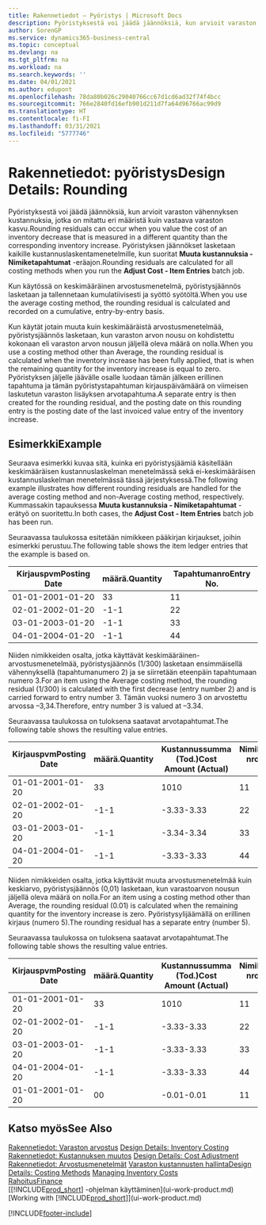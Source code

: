 ```yaml
---
title: Rakennetiedot – Pyöristys | Microsoft Docs
description: Pyöristyksestä voi jäädä jäännöksiä, kun arvioit varaston vähennyksen kustannuksia, jotka on mitattu eri määristä, kuin vastaava varaston kasvu. Pyöristyksen jäännökset lasketaan kaikille kustannuslaskentamenetelmille, kun suoritat **Muuta kustannuksia - Nimiketapahtumat** -eräajon.
author: SorenGP
ms.service: dynamics365-business-central
ms.topic: conceptual
ms.devlang: na
ms.tgt_pltfrm: na
ms.workload: na
ms.search.keywords: ''
ms.date: 04/01/2021
ms.author: edupont
ms.openlocfilehash: 78da80b026c29040766cc67d1cd6ad32f74f4bcc
ms.sourcegitcommit: 766e2840fd16efb901d211d7fa64d96766ac99d9
ms.translationtype: HT
ms.contentlocale: fi-FI
ms.lasthandoff: 03/31/2021
ms.locfileid: "5777746"
---
```

# <a name="design-details-rounding"></a><span data-ttu-id="0f235-104">Rakennetiedot: pyöristys</span><span class="sxs-lookup"><span data-stu-id="0f235-104">Design Details: Rounding</span></span>
<span data-ttu-id="0f235-105">Pyöristyksestä voi jäädä jäännöksiä, kun arvioit varaston vähennyksen kustannuksia, jotka on mitattu eri määristä kuin vastaava varaston kasvu.</span><span class="sxs-lookup"><span data-stu-id="0f235-105">Rounding residuals can occur when you value the cost of an inventory decrease that is measured in a different quantity than the corresponding inventory increase.</span></span> <span data-ttu-id="0f235-106">Pyöristyksen jäännökset lasketaan kaikille kustannuslaskentamenetelmille, kun suoritat **Muuta kustannuksia - Nimiketapahtumat** -eräajon.</span><span class="sxs-lookup"><span data-stu-id="0f235-106">Rounding residuals are calculated for all costing methods when you run the **Adjust Cost - Item Entries** batch job.</span></span>  

 <span data-ttu-id="0f235-107">Kun käytössä on keskimääräinen arvostusmenetelmä, pyöristysjäännös lasketaan ja tallennetaan kumulatiivisesti ja syöttö syötöltä.</span><span class="sxs-lookup"><span data-stu-id="0f235-107">When you use the average costing method, the rounding residual is calculated and recorded on a cumulative, entry-by-entry basis.</span></span>  

 <span data-ttu-id="0f235-108">Kun käytät jotain muuta kuin keskimääräistä arvostusmenetelmää, pyöristysjäännös lasketaan, kun varaston arvon nousu on kohdistettu kokonaan eli varaston arvon nousun jäljellä oleva määrä on nolla.</span><span class="sxs-lookup"><span data-stu-id="0f235-108">When you use a costing method other than Average, the rounding residual is calculated when the inventory increase has been fully applied, that is when the remaining quantity for the inventory increase is equal to zero.</span></span> <span data-ttu-id="0f235-109">Pyöristyksen jäljelle jäävälle osalle luodaan tämän jälkeen erillinen tapahtuma ja tämän pyöristystapahtuman kirjauspäivämäärä on viimeisen laskutetun varaston lisäyksen arvotapahtuma.</span><span class="sxs-lookup"><span data-stu-id="0f235-109">A separate entry is then created for the rounding residual, and the posting date on this rounding entry is the posting date of the last invoiced value entry of the inventory increase.</span></span>  

## <a name="example"></a><span data-ttu-id="0f235-110">Esimerkki</span><span class="sxs-lookup"><span data-stu-id="0f235-110">Example</span></span>  
 <span data-ttu-id="0f235-111">Seuraava esimerkki kuvaa sitä, kuinka eri pyöristysjäämiä käsitellään keskimääräisen kustannuslaskelman menetelmässä sekä ei-keskimääräisen kustannuslaskelman menetelmässä tässä järjestyksessä.</span><span class="sxs-lookup"><span data-stu-id="0f235-111">The following example illustrates how different rounding residuals are handled for the average costing method and non-Average costing method, respectively.</span></span> <span data-ttu-id="0f235-112">Kummassakin tapauksessa **Muuta kustannuksia - Nimiketapahtumat** -erätyö on suoritettu.</span><span class="sxs-lookup"><span data-stu-id="0f235-112">In both cases, the **Adjust Cost - Item Entries** batch job has been run.</span></span>  

 <span data-ttu-id="0f235-113">Seuraavassa taulukossa esitetään nimikkeen pääkirjan kirjaukset, joihin esimerkki perustuu.</span><span class="sxs-lookup"><span data-stu-id="0f235-113">The following table shows the item ledger entries that the example is based on.</span></span>  

|<span data-ttu-id="0f235-114">Kirjauspvm</span><span class="sxs-lookup"><span data-stu-id="0f235-114">Posting Date</span></span>|<span data-ttu-id="0f235-115">määrä.</span><span class="sxs-lookup"><span data-stu-id="0f235-115">Quantity</span></span>|<span data-ttu-id="0f235-116">Tapahtumanro</span><span class="sxs-lookup"><span data-stu-id="0f235-116">Entry No.</span></span>|  
|------------------|--------------|---------------|  
|<span data-ttu-id="0f235-117">01-01-20</span><span class="sxs-lookup"><span data-stu-id="0f235-117">01-01-20</span></span>|<span data-ttu-id="0f235-118">3</span><span class="sxs-lookup"><span data-stu-id="0f235-118">3</span></span>|<span data-ttu-id="0f235-119">1</span><span class="sxs-lookup"><span data-stu-id="0f235-119">1</span></span>|  
|<span data-ttu-id="0f235-120">02-01-20</span><span class="sxs-lookup"><span data-stu-id="0f235-120">02-01-20</span></span>|<span data-ttu-id="0f235-121">-1</span><span class="sxs-lookup"><span data-stu-id="0f235-121">-1</span></span>|<span data-ttu-id="0f235-122">2</span><span class="sxs-lookup"><span data-stu-id="0f235-122">2</span></span>|  
|<span data-ttu-id="0f235-123">03-01-20</span><span class="sxs-lookup"><span data-stu-id="0f235-123">03-01-20</span></span>|<span data-ttu-id="0f235-124">-1</span><span class="sxs-lookup"><span data-stu-id="0f235-124">-1</span></span>|<span data-ttu-id="0f235-125">3</span><span class="sxs-lookup"><span data-stu-id="0f235-125">3</span></span>|  
|<span data-ttu-id="0f235-126">04-01-20</span><span class="sxs-lookup"><span data-stu-id="0f235-126">04-01-20</span></span>|<span data-ttu-id="0f235-127">-1</span><span class="sxs-lookup"><span data-stu-id="0f235-127">-1</span></span>|<span data-ttu-id="0f235-128">4</span><span class="sxs-lookup"><span data-stu-id="0f235-128">4</span></span>|  

 <span data-ttu-id="0f235-129">Niiden nimikkeiden osalta, jotka käyttävät keskimääräinen-arvostusmenetelmää, pyöristysjäännös (1/300) lasketaan ensimmäisellä vähennyksellä (tapahtumanumero 2) ja se siirretään eteenpäin tapahtumaan numero 3.</span><span class="sxs-lookup"><span data-stu-id="0f235-129">For an item using the Average costing method, the rounding residual (1/300) is calculated with the first decrease (entry number 2) and is carried forward to entry number 3.</span></span> <span data-ttu-id="0f235-130">Tämän vuoksi numero 3 on arvostettu arvossa –3,34.</span><span class="sxs-lookup"><span data-stu-id="0f235-130">Therefore, entry number 3 is valued at –3.34.</span></span>  

 <span data-ttu-id="0f235-131">Seuraavassa taulukossa on tuloksena saatavat arvotapahtumat.</span><span class="sxs-lookup"><span data-stu-id="0f235-131">The following table shows the resulting value entries.</span></span>  

|<span data-ttu-id="0f235-132">Kirjauspvm</span><span class="sxs-lookup"><span data-stu-id="0f235-132">Posting Date</span></span>|<span data-ttu-id="0f235-133">määrä.</span><span class="sxs-lookup"><span data-stu-id="0f235-133">Quantity</span></span>|<span data-ttu-id="0f235-134">Kustannussumma (Tod.)</span><span class="sxs-lookup"><span data-stu-id="0f235-134">Cost Amount (Actual)</span></span>|<span data-ttu-id="0f235-135">Nimiketapahtuman nro</span><span class="sxs-lookup"><span data-stu-id="0f235-135">Item Ledger Entry No.</span></span>|<span data-ttu-id="0f235-136">Tapahtumanro</span><span class="sxs-lookup"><span data-stu-id="0f235-136">Entry No.</span></span>|  
|------------------|--------------|----------------------------|---------------------------|---------------|  
|<span data-ttu-id="0f235-137">01-01-20</span><span class="sxs-lookup"><span data-stu-id="0f235-137">01-01-20</span></span>|<span data-ttu-id="0f235-138">3</span><span class="sxs-lookup"><span data-stu-id="0f235-138">3</span></span>|<span data-ttu-id="0f235-139">10</span><span class="sxs-lookup"><span data-stu-id="0f235-139">10</span></span>|<span data-ttu-id="0f235-140">1</span><span class="sxs-lookup"><span data-stu-id="0f235-140">1</span></span>|<span data-ttu-id="0f235-141">1</span><span class="sxs-lookup"><span data-stu-id="0f235-141">1</span></span>|  
|<span data-ttu-id="0f235-142">02-01-20</span><span class="sxs-lookup"><span data-stu-id="0f235-142">02-01-20</span></span>|<span data-ttu-id="0f235-143">-1</span><span class="sxs-lookup"><span data-stu-id="0f235-143">-1</span></span>|<span data-ttu-id="0f235-144">-3.33</span><span class="sxs-lookup"><span data-stu-id="0f235-144">-3.33</span></span>|<span data-ttu-id="0f235-145">2</span><span class="sxs-lookup"><span data-stu-id="0f235-145">2</span></span>|<span data-ttu-id="0f235-146">2</span><span class="sxs-lookup"><span data-stu-id="0f235-146">2</span></span>|  
|<span data-ttu-id="0f235-147">03-01-20</span><span class="sxs-lookup"><span data-stu-id="0f235-147">03-01-20</span></span>|<span data-ttu-id="0f235-148">-1</span><span class="sxs-lookup"><span data-stu-id="0f235-148">-1</span></span>|<span data-ttu-id="0f235-149">-3.34</span><span class="sxs-lookup"><span data-stu-id="0f235-149">-3.34</span></span>|<span data-ttu-id="0f235-150">3</span><span class="sxs-lookup"><span data-stu-id="0f235-150">3</span></span>|<span data-ttu-id="0f235-151">3</span><span class="sxs-lookup"><span data-stu-id="0f235-151">3</span></span>|  
|<span data-ttu-id="0f235-152">04-01-20</span><span class="sxs-lookup"><span data-stu-id="0f235-152">04-01-20</span></span>|<span data-ttu-id="0f235-153">-1</span><span class="sxs-lookup"><span data-stu-id="0f235-153">-1</span></span>|<span data-ttu-id="0f235-154">-3.33</span><span class="sxs-lookup"><span data-stu-id="0f235-154">-3.33</span></span>|<span data-ttu-id="0f235-155">4</span><span class="sxs-lookup"><span data-stu-id="0f235-155">4</span></span>|<span data-ttu-id="0f235-156">4</span><span class="sxs-lookup"><span data-stu-id="0f235-156">4</span></span>|  

 <span data-ttu-id="0f235-157">Niiden nimikkeiden osalta, jotka käyttävät muuta arvostusmenetelmää kuin keskiarvo, pyöristysjäännös (0,01) lasketaan, kun varastoarvon nousun jäljellä oleva määrä on nolla.</span><span class="sxs-lookup"><span data-stu-id="0f235-157">For an item using a costing method other than Average, the rounding residual (0.01) is calculated when the remaining quantity for the inventory increase is zero.</span></span> <span data-ttu-id="0f235-158">Pyöristysylijäämällä on erillinen kirjaus (numero 5).</span><span class="sxs-lookup"><span data-stu-id="0f235-158">The rounding residual has a separate entry (number 5).</span></span>  

 <span data-ttu-id="0f235-159">Seuraavassa taulukossa on tuloksena saatavat arvotapahtumat.</span><span class="sxs-lookup"><span data-stu-id="0f235-159">The following table shows the resulting value entries.</span></span>  

|<span data-ttu-id="0f235-160">Kirjauspvm</span><span class="sxs-lookup"><span data-stu-id="0f235-160">Posting Date</span></span>|<span data-ttu-id="0f235-161">määrä.</span><span class="sxs-lookup"><span data-stu-id="0f235-161">Quantity</span></span>|<span data-ttu-id="0f235-162">Kustannussumma (Tod.)</span><span class="sxs-lookup"><span data-stu-id="0f235-162">Cost Amount (Actual)</span></span>|<span data-ttu-id="0f235-163">Nimiketapahtuman nro</span><span class="sxs-lookup"><span data-stu-id="0f235-163">Item Ledger Entry No.</span></span>|<span data-ttu-id="0f235-164">Tapahtumanro</span><span class="sxs-lookup"><span data-stu-id="0f235-164">Entry No.</span></span>|  
|------------------|--------------|----------------------------|---------------------------|---------------|  
|<span data-ttu-id="0f235-165">01-01-20</span><span class="sxs-lookup"><span data-stu-id="0f235-165">01-01-20</span></span>|<span data-ttu-id="0f235-166">3</span><span class="sxs-lookup"><span data-stu-id="0f235-166">3</span></span>|<span data-ttu-id="0f235-167">10</span><span class="sxs-lookup"><span data-stu-id="0f235-167">10</span></span>|<span data-ttu-id="0f235-168">1</span><span class="sxs-lookup"><span data-stu-id="0f235-168">1</span></span>|<span data-ttu-id="0f235-169">1</span><span class="sxs-lookup"><span data-stu-id="0f235-169">1</span></span>|  
|<span data-ttu-id="0f235-170">02-01-20</span><span class="sxs-lookup"><span data-stu-id="0f235-170">02-01-20</span></span>|<span data-ttu-id="0f235-171">-1</span><span class="sxs-lookup"><span data-stu-id="0f235-171">-1</span></span>|<span data-ttu-id="0f235-172">-3.33</span><span class="sxs-lookup"><span data-stu-id="0f235-172">-3.33</span></span>|<span data-ttu-id="0f235-173">2</span><span class="sxs-lookup"><span data-stu-id="0f235-173">2</span></span>|<span data-ttu-id="0f235-174">2</span><span class="sxs-lookup"><span data-stu-id="0f235-174">2</span></span>|  
|<span data-ttu-id="0f235-175">03-01-20</span><span class="sxs-lookup"><span data-stu-id="0f235-175">03-01-20</span></span>|<span data-ttu-id="0f235-176">-1</span><span class="sxs-lookup"><span data-stu-id="0f235-176">-1</span></span>|<span data-ttu-id="0f235-177">-3.33</span><span class="sxs-lookup"><span data-stu-id="0f235-177">-3.33</span></span>|<span data-ttu-id="0f235-178">3</span><span class="sxs-lookup"><span data-stu-id="0f235-178">3</span></span>|<span data-ttu-id="0f235-179">3</span><span class="sxs-lookup"><span data-stu-id="0f235-179">3</span></span>|  
|<span data-ttu-id="0f235-180">04-01-20</span><span class="sxs-lookup"><span data-stu-id="0f235-180">04-01-20</span></span>|<span data-ttu-id="0f235-181">-1</span><span class="sxs-lookup"><span data-stu-id="0f235-181">-1</span></span>|<span data-ttu-id="0f235-182">-3.33</span><span class="sxs-lookup"><span data-stu-id="0f235-182">-3.33</span></span>|<span data-ttu-id="0f235-183">4</span><span class="sxs-lookup"><span data-stu-id="0f235-183">4</span></span>|<span data-ttu-id="0f235-184">4</span><span class="sxs-lookup"><span data-stu-id="0f235-184">4</span></span>|  
|<span data-ttu-id="0f235-185">01-01-20</span><span class="sxs-lookup"><span data-stu-id="0f235-185">01-01-20</span></span>|<span data-ttu-id="0f235-186">0</span><span class="sxs-lookup"><span data-stu-id="0f235-186">0</span></span>|<span data-ttu-id="0f235-187">-0.01</span><span class="sxs-lookup"><span data-stu-id="0f235-187">-0.01</span></span>|<span data-ttu-id="0f235-188">1</span><span class="sxs-lookup"><span data-stu-id="0f235-188">1</span></span>|<span data-ttu-id="0f235-189">5</span><span class="sxs-lookup"><span data-stu-id="0f235-189">5</span></span>|  

## <a name="see-also"></a><span data-ttu-id="0f235-190">Katso myös</span><span class="sxs-lookup"><span data-stu-id="0f235-190">See Also</span></span>  
 <span data-ttu-id="0f235-191">[Rakennetiedot: Varaston arvostus](design-details-inventory-costing.md) </span><span class="sxs-lookup"><span data-stu-id="0f235-191">[Design Details: Inventory Costing](design-details-inventory-costing.md) </span></span>  
 <span data-ttu-id="0f235-192">[Rakennetiedot: Kustannuksen muutos](design-details-cost-adjustment.md) </span><span class="sxs-lookup"><span data-stu-id="0f235-192">[Design Details: Cost Adjustment](design-details-cost-adjustment.md) </span></span>  
 <span data-ttu-id="0f235-193">[Rakennetiedot: Arvostusmenetelmät](design-details-costing-methods.md) [Varaston kustannusten hallinta](finance-manage-inventory-costs.md)</span><span class="sxs-lookup"><span data-stu-id="0f235-193">[Design Details: Costing Methods](design-details-costing-methods.md) [Managing Inventory Costs](finance-manage-inventory-costs.md)</span></span>  
 [<span data-ttu-id="0f235-194">Rahoitus</span><span class="sxs-lookup"><span data-stu-id="0f235-194">Finance</span></span>](finance.md)  
 <span data-ttu-id="0f235-195">[[!INCLUDE[prod_short](includes/prod_short.md)] -ohjelman käyttäminen](ui-work-product.md)</span><span class="sxs-lookup"><span data-stu-id="0f235-195">[Working with [!INCLUDE[prod_short](includes/prod_short.md)]](ui-work-product.md)</span></span>


[!INCLUDE[footer-include](includes/footer-banner.md)]